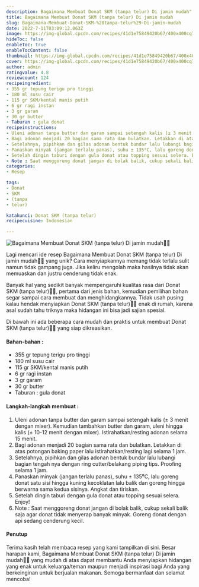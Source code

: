 ```yaml
---
description: Bagaimana Membuat Donat SKM (tanpa telur) Di jamin mudah"
title: Bagaimana Membuat Donat SKM (tanpa telur) Di jamin mudah
slug: Bagaimana-Membuat-Donat-SKM-%28tanpa-telur%29-Di-jamin-mudah
date: 2022-7-11T03:09:12.063Z
image: https://img-global.cpcdn.com/recipes/41d1e75849420b67/400x400cq70/photo.jpg
hideToc: false
enableToc: true
enableTocContent: false
thumbnail: https://img-global.cpcdn.com/recipes/41d1e75849420b67/400x400cq70/photo.jpg
cover: https://img-global.cpcdn.com/recipes/41d1e75849420b67/400x400cq70/photo.jpg
author: admin
ratingvalue: 4.8
reviewcount: 124
recipeingredient:
- 355 gr tepung terigu pro tinggi
- 180 ml susu cair
- 115 gr SKM/kental manis putih
- 6 gr ragi instan
- 3 gr garam
- 30 gr butter
- Taburan : gula donat
recipeinstructions:
- Uleni adonan tanpa butter dan garam sampai setengah kalis (± 3 menit dengan mixer). Kemudian tambahkan butter dan garam, uleni hingga kalis (± 10-12 menit dengan mixer). Istirahatkan/resting adonan selama 15 menit.
- Bagi adonan menjadi 20 bagian sama rata dan bulatkan. Letakkan di atas potongan baking paper lalu istirahatkan/resting lagi selama 1 jam.
- Setelahnya, pipihkan dan gilas adonan bentuk bundar lalu lubangi bagian tengah nya dengan ring cutter/belakang piping tips. Proofing selama 1 jam.
- Panaskan minyak (jangan terlalu panas), suhu ± 135⁰C, lalu goreng donat satu sisi hingga kuning kecoklatan lalu balik dan goreng hingga berwarna sama kedua sisinya. Angkat dan tiriskan.
- Setelah dingin taburi dengan gula donat atau topping sesuai selera. Enjoy!
- Note : Saat menggoreng donat jangan di bolak balik, cukup sekali balik saja agar donat tidak menyerap banyak minyak. Goreng donat dengan api sedang cenderung kecil.
categories:
- Resep

tags:
- Donat
- SKM
- (tanpa
- telur)

katakunci: Donat SKM (tanpa telur)
recipecuisine: Indonesian

---
```


![Bagaimana Membuat Donat SKM (tanpa telur) Di jamin mudah👩‍🍳](https://img-global.cpcdn.com/recipes/41d1e75849420b67/400x400cq70/photo.jpg)

Lagi mencari ide resep Bagaimana Membuat Donat SKM (tanpa telur) Di jamin mudah👩‍🍳 yang unik? Cara menyiapkannya memang tidak terlalu sulit namun tidak gampang juga. Jika keliru mengolah maka hasilnya tidak akan memuaskan dan justru cenderung tidak enak.

Banyak hal yang sedikit banyak mempengaruhi kualitas rasa dari Donat SKM (tanpa telur)👩‍🍳, pertama dari jenis bahan, kemudian pemilihan bahan segar sampai cara membuat dan menghidangkannya. Tidak usah pusing kalau hendak menyiapkan Donat SKM (tanpa telur)👩‍🍳 enak di rumah, karena asal sudah tahu triknya maka hidangan ini bisa jadi sajian spesial.

Di bawah ini ada beberapa cara mudah dan praktis untuk membuat Donat SKM (tanpa telur)👩‍🍳 yang siap dikreasikan.

<!--inarticleads1-->

#### Bahan-bahan :

- 355 gr tepung terigu pro tinggi
- 180 ml susu cair
- 115 gr SKM/kental manis putih
- 6 gr ragi instan
- 3 gr garam
- 30 gr butter
- Taburan : gula donat

<!--inarticleads2-->

#### Langkah-langkah membuat :

1. Uleni adonan tanpa butter dan garam sampai setengah kalis (± 3 menit dengan mixer). Kemudian tambahkan butter dan garam, uleni hingga kalis (± 10-12 menit dengan mixer). Istirahatkan/resting adonan selama 15 menit.
1. Bagi adonan menjadi 20 bagian sama rata dan bulatkan. Letakkan di atas potongan baking paper lalu istirahatkan/resting lagi selama 1 jam.
1. Setelahnya, pipihkan dan gilas adonan bentuk bundar lalu lubangi bagian tengah nya dengan ring cutter/belakang piping tips. Proofing selama 1 jam.
1. Panaskan minyak (jangan terlalu panas), suhu ± 135⁰C, lalu goreng donat satu sisi hingga kuning kecoklatan lalu balik dan goreng hingga berwarna sama kedua sisinya. Angkat dan tiriskan.
1. Setelah dingin taburi dengan gula donat atau topping sesuai selera. Enjoy!
1. Note : Saat menggoreng donat jangan di bolak balik, cukup sekali balik saja agar donat tidak menyerap banyak minyak. Goreng donat dengan api sedang cenderung kecil.

#### Penutup

Terima kasih telah membaca resep yang kami tampilkan di sini. Besar harapan kami, Bagaimana Membuat Donat SKM (tanpa telur) Di jamin mudah👩‍🍳 yang mudah di atas dapat membantu Anda menyiapkan hidangan yang enak untuk keluarga/teman maupun menjadi inspirasi bagi Anda yang berkeinginan untuk berjualan makanan. Semoga bermanfaat dan selamat mencoba!